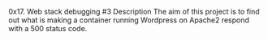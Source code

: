 0x17. Web stack debugging #3
Description
The aim of this project is to find out what is making a container running Wordpress on Apache2 respond with a 500 status code.
